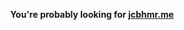 <div align="center">

**You're probably looking for [jcbhmr.me]**

</div>

[jcbhmr.me]: https://jcbhmr.me/
